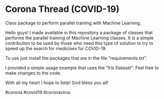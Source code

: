 # Corona Thread (COVID-19)
Class package to perform parallel training with Machine Learning.

Hello guys! I made available in this repository a package of classes that performs the parallel training of Machine Learning classes.
It is a simple contribution to be used by those who need this type of solution to try to speed up the search for medicines for COVID-19.

To use just install the packages that are in the file "requirements.txt".

I provided a simple usage example that uses the "Iris Dataset".
Feel free to make changes to the code.

With all my heart I hope to help!
God bless you all!

#corona #covid19 #coronavirus


